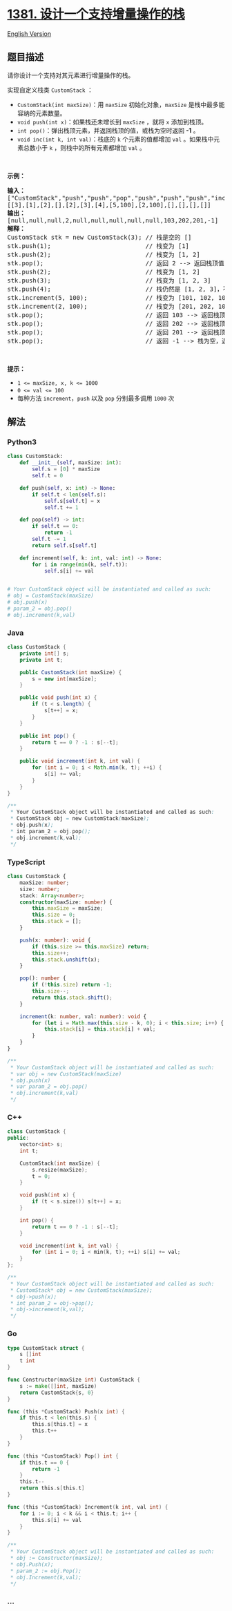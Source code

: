 # [1381. 设计一个支持增量操作的栈](https://leetcode.cn/problems/design-a-stack-with-increment-operation)

[English Version](/solution/1300-1399/1381.Design%20a%20Stack%20With%20Increment%20Operation/README_EN.md)

## 题目描述

<!-- 这里写题目描述 -->

<p>请你设计一个支持对其元素进行增量操作的栈。</p>

<p>实现自定义栈类 <code>CustomStack</code> ：</p>

<ul>
	<li><code>CustomStack(int maxSize)</code>：用 <code>maxSize</code> 初始化对象，<code>maxSize</code> 是栈中最多能容纳的元素数量。</li>
	<li><code>void push(int x)</code>：如果栈还未增长到 <code>maxSize</code> ，就将 <code>x</code> 添加到栈顶。</li>
	<li><code>int pop()</code>：弹出栈顶元素，并返回栈顶的值，或栈为空时返回 <strong>-1</strong> 。</li>
	<li><code>void inc(int k, int val)</code>：栈底的 <code>k</code> 个元素的值都增加 <code>val</code> 。如果栈中元素总数小于 <code>k</code> ，则栈中的所有元素都增加 <code>val</code> 。</li>
</ul>

<p>&nbsp;</p>

<p><strong>示例：</strong></p>

<pre>
<strong>输入：</strong>
["CustomStack","push","push","pop","push","push","push","increment","increment","pop","pop","pop","pop"]
[[3],[1],[2],[],[2],[3],[4],[5,100],[2,100],[],[],[],[]]
<strong>输出：</strong>
[null,null,null,2,null,null,null,null,null,103,202,201,-1]
<strong>解释：</strong>
CustomStack stk = new CustomStack(3); // 栈是空的 []
stk.push(1);                          // 栈变为 [1]
stk.push(2);                          // 栈变为 [1, 2]
stk.pop();                            // 返回 2 --&gt; 返回栈顶值 2，栈变为 [1]
stk.push(2);                          // 栈变为 [1, 2]
stk.push(3);                          // 栈变为 [1, 2, 3]
stk.push(4);                          // 栈仍然是 [1, 2, 3]，不能添加其他元素使栈大小变为 4
stk.increment(5, 100);                // 栈变为 [101, 102, 103]
stk.increment(2, 100);                // 栈变为 [201, 202, 103]
stk.pop();                            // 返回 103 --&gt; 返回栈顶值 103，栈变为 [201, 202]
stk.pop();                            // 返回 202 --&gt; 返回栈顶值 202，栈变为 [201]
stk.pop();                            // 返回 201 --&gt; 返回栈顶值 201，栈变为 []
stk.pop();                            // 返回 -1 --&gt; 栈为空，返回 -1
</pre>

<p>&nbsp;</p>

<p><strong>提示：</strong></p>

<ul>
	<li><code>1 &lt;= maxSize, x, k &lt;= 1000</code></li>
	<li><code>0 &lt;= val &lt;= 100</code></li>
	<li>每种方法 <code>increment</code>，<code>push</code> 以及 <code>pop</code> 分别最多调用 <code>1000</code> 次</li>
</ul>

## 解法

<!-- 这里可写通用的实现逻辑 -->

<!-- tabs:start -->

### **Python3**

<!-- 这里可写当前语言的特殊实现逻辑 -->

```python
class CustomStack:
    def __init__(self, maxSize: int):
        self.s = [0] * maxSize
        self.t = 0

    def push(self, x: int) -> None:
        if self.t < len(self.s):
            self.s[self.t] = x
            self.t += 1

    def pop(self) -> int:
        if self.t == 0:
            return -1
        self.t -= 1
        return self.s[self.t]

    def increment(self, k: int, val: int) -> None:
        for i in range(min(k, self.t)):
            self.s[i] += val


# Your CustomStack object will be instantiated and called as such:
# obj = CustomStack(maxSize)
# obj.push(x)
# param_2 = obj.pop()
# obj.increment(k,val)
```

### **Java**

<!-- 这里可写当前语言的特殊实现逻辑 -->

```java
class CustomStack {
    private int[] s;
    private int t;

    public CustomStack(int maxSize) {
        s = new int[maxSize];
    }

    public void push(int x) {
        if (t < s.length) {
            s[t++] = x;
        }
    }

    public int pop() {
        return t == 0 ? -1 : s[--t];
    }

    public void increment(int k, int val) {
        for (int i = 0; i < Math.min(k, t); ++i) {
            s[i] += val;
        }
    }
}

/**
 * Your CustomStack object will be instantiated and called as such:
 * CustomStack obj = new CustomStack(maxSize);
 * obj.push(x);
 * int param_2 = obj.pop();
 * obj.increment(k,val);
 */
```

### **TypeScript**

```ts
class CustomStack {
    maxSize: number;
    size: number;
    stack: Array<number>;
    constructor(maxSize: number) {
        this.maxSize = maxSize;
        this.size = 0;
        this.stack = [];
    }

    push(x: number): void {
        if (this.size >= this.maxSize) return;
        this.size++;
        this.stack.unshift(x);
    }

    pop(): number {
        if (!this.size) return -1;
        this.size--;
        return this.stack.shift();
    }

    increment(k: number, val: number): void {
        for (let i = Math.max(this.size - k, 0); i < this.size; i++) {
            this.stack[i] = this.stack[i] + val;
        }
    }
}

/**
 * Your CustomStack object will be instantiated and called as such:
 * var obj = new CustomStack(maxSize)
 * obj.push(x)
 * var param_2 = obj.pop()
 * obj.increment(k,val)
 */
```

### **C++**

```cpp
class CustomStack {
public:
    vector<int> s;
    int t;

    CustomStack(int maxSize) {
        s.resize(maxSize);
        t = 0;
    }

    void push(int x) {
        if (t < s.size()) s[t++] = x;
    }

    int pop() {
        return t == 0 ? -1 : s[--t];
    }

    void increment(int k, int val) {
        for (int i = 0; i < min(k, t); ++i) s[i] += val;
    }
};

/**
 * Your CustomStack object will be instantiated and called as such:
 * CustomStack* obj = new CustomStack(maxSize);
 * obj->push(x);
 * int param_2 = obj->pop();
 * obj->increment(k,val);
 */
```

### **Go**

```go
type CustomStack struct {
	s []int
	t int
}

func Constructor(maxSize int) CustomStack {
	s := make([]int, maxSize)
	return CustomStack{s, 0}
}

func (this *CustomStack) Push(x int) {
	if this.t < len(this.s) {
		this.s[this.t] = x
		this.t++
	}
}

func (this *CustomStack) Pop() int {
	if this.t == 0 {
		return -1
	}
	this.t--
	return this.s[this.t]
}

func (this *CustomStack) Increment(k int, val int) {
	for i := 0; i < k && i < this.t; i++ {
		this.s[i] += val
	}
}

/**
 * Your CustomStack object will be instantiated and called as such:
 * obj := Constructor(maxSize);
 * obj.Push(x);
 * param_2 := obj.Pop();
 * obj.Increment(k,val);
 */
```

### **...**

```

```

<!-- tabs:end -->
